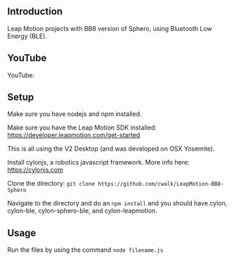 ## Introduction

Leap Motion projects with BB8 version of Sphero, using Bluetooth Low Energy (BLE).

## YouTube

YouTube:

## Setup

Make sure you have nodejs and npm installed.

Make sure you have the Leap Motion SDK installed: https://developer.leapmotion.com/get-started

This is all using the V2 Desktop (and was developed on OSX Yosemite).

Install cylonjs, a robotics javascript framework. More info here: https://cylonjs.com

Clone the directory: `git clone https://github.com/cwalk/LeapMotion-BB8-Sphero`

Navigate to the directory and do an `npm install` and you should have cylon, cylon-ble, cylon-sphero-ble, and cylon-leapmotion.

## Usage

Run the files by using the command `node filename.js`
